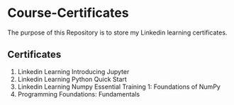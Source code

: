 # Course-Certificates
The purpose of this Repository is to store my Linkedin learning certificates.
## Certificates 
1. Linkedin Learning Introducing Jupyter 
2. Linkedin Learning Python Quick Start
3. Linkedin Learning Numpy Essential Training 1: Foundations of NumPy
4. Programming Foundations: Fundamentals

